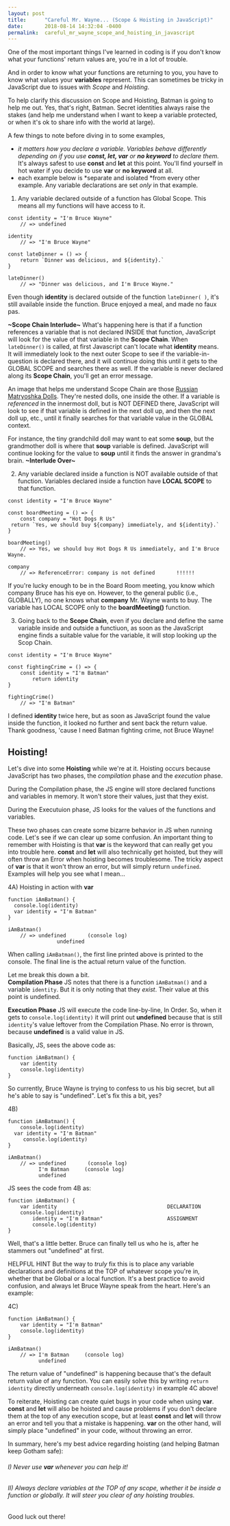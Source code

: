 ```yaml
---
layout: post
title:      "Careful Mr. Wayne... (Scope & Hoisting in JavaScript)"
date:       2018-08-14 14:32:04 -0400
permalink:  careful_mr_wayne_scope_and_hoisting_in_javascript
---
```



One of the most important things I've learned in coding is if you don't know what your functions' return values are, you're in a lot of trouble.

And in order to know what your functions are returning to you, you have to know what values your **variables** represent.  This can sometimes be tricky in JavaScript due to issues with *Scope* and *Hoisting*.  

To help clarify this discussion on Scope and Hoisting, Batman is going to help me out.  Yes, that's right, Batman.  Secret identities always raise the stakes (and help me understand when I want to keep a variable protected, or when it's ok to share info with the world at large).

A few things to note before diving in to some examples, 
* *it matters how you declare a variable.  Variables behave differently depending on if you use **const, let, var** or **no keyword** to declare them.*  It's always safest to use **const** and **let** at this point.  You'll find yourself in hot water if you decide to use **var** or **no keyword** at all.
* each example below is *separate and isolated *from every other example.  Any variable declarations are set *only* in that example.


1) Any variable declared outside of a function has Global Scope.  This means all my functions will have access to it.  

```
const identity = "I'm Bruce Wayne"
    // => undefined

identity
    // => "I'm Bruce Wayne"
		
const lateDinner = () => {
    return `Dinner was delicious, and ${identity}.`
}

lateDinner()
    // => "Dinner was delicious, and I'm Bruce Wayne."
```

Even though **identity** is declared outside of the function `lateDinner( )`, it's still available inside the function.  Bruce enjoyed a meal, and made no faux pas.



**~Scope Chain Interlude~**
What's happening here is that if a function references a variable that is not declared INSIDE that function, JavaScript will look for the value of that variable in the **Scope Chain**.  When `lateDinner()` is called, at first Javascript can't locate what **identity** means.  It will immediately look to the next outer Scope to see if the variable-in-question is declared there, and it will continue doing this until it gets to the GLOBAL SCOPE and searches there as well.  If the variable is never declared along its **Scope Chain**, you'll get an error message.

An image that helps me understand Scope Chain are those [Russian Matryoshka Dolls](https://en.wikipedia.org/wiki/Matryoshka_doll).  They're nested dolls, one inside the other.  If a variable is *referenced* in the innermost doll, but is NOT DEFINED there, JavaScript will look to see if that variable is defined in the next doll up, and then the next doll up, etc., until it finally searches for that variable value in the GLOBAL context.

For instance, the tiny grandchild doll may want to eat some **soup**, but the grandmother doll is where that **soup** variable is defined.  JavaScript will continue looking for the value to **soup** until it finds the answer in grandma's brain.
**~Interlude Over~**




2) Any variable declared inside a function is NOT available outside of that function.  Variables declared inside a function have **LOCAL SCOPE** to that function.

```
const identity = "I'm Bruce Wayne"

const boardMeeting = () => {
    const company = "Hot Dogs R Us"
 return `Yes, we should buy ${company} immediately, and ${identity}.`
}

boardMeeting()
    // => Yes, we should buy Hot Dogs R Us immediately, and I'm Bruce Wayne.
		
company
    // => ReferenceError: company is not defined       !!!!!!
```

If you're lucky enough to be in the Board Room meeting, you know which company Bruce has his eye on.  However, to the general public (i.e., GLOBALLY), no one knows what **company** Mr. Wayne wants to buy.  The variable has LOCAL SCOPE only to the **boardMeeting()** function.


3) Going back to the **Scope Chain**, even if you declare and define the same variable inside and outside a functiuon, as soon as the JavaScript engine finds a suitable value for the variable, it will stop looking up the Scop Chain.

```
const identity = "I'm Bruce Wayne"

const fightingCrime = () => {
    const identity = "I'm Batman"
		return identity
}

fightingCrime()
    // => "I'm Batman"
```

I defined **identity** twice here, but as soon as JavaScript found the value inside the function, it looked no further and sent back the return value.  Thank goodness, 'cause I need Batman fighting crime, not Bruce Wayne!


## Hoisting!
Let's dive into some **Hoisting** while we're at it.  Hoisting occurs because JavaScript has two phases, the *compilation* phase and the *execution* phase.  

During the Compilation phase, the JS engine will store declared functions and variables in memory.  It won't store their values, just that they exist.

During the Executuion phase, JS looks for the values of the functions and variables.  

These two phases can create some bizarre behavior in JS when running code.  Let's see if we can clear up some confusion.  An important thing to remember with Hoisting is that **var** is the keyword that can really get you into trouble here.  **const** and **let** will also technically get hoisted, but they will often throw an Error when hoisting becomes troublesome.  The tricky aspect of **var** is that it won't throw an error, but will simply return `undefined`.  Examples will help you see what I mean...

4A) Hoisting in action with **var**

```
function iAmBatman() {
  console.log(identity)
  var identity = "I'm Batman"
}

iAmBatman()
    // => undefined       (console log)
                undefined
```

When calling `iAmBatman()`, the first line printed above is printed to the console.  The final line is the actual return value of the function.

Let me break this down a bit.  
**Compilation Phase**  JS notes that there is a function `iAmBatman()` and a variable `identity`.  But it is only noting that they *exist*.  Their value at this point is undefined.

**Execution Phase** JS will execute the code line-by-line, In Order.  So, when it gets to `console.log(identity)` it will print out **undefined** because that is still `identity`'s value leftover from the Compilation Phase.  No error is thrown, because **undefined** is a valid value in JS.  

Basically, JS, sees the above code as:

```
function iAmBatman() {
    var identity
    console.log(identity)
}
```

So currently, Bruce Wayne is trying to confess to us his big secret, but all he's able to say is "undefined".  Let's fix this a bit, yes?

4B)
```
function iAmBatman() {
    console.log(identity)
  var identity = "I'm Batman"
	 console.log(identity)
}

iAmBatman()
    // => undefined       (console log)
		  I'm Batman     (console log)
          undefined
```

JS sees the code from 4B as:

```
function iAmBatman() {
    var identity                                    DECLARATION
    console.log(identity)
		identity = "I'm Batman"                     ASSIGNMENT
		console.log(identity)
}
```

Well, that's a little better.  Bruce can finally tell us who he is, after he stammers out "undefined" at first.

HELPFUL HINT
But the way to *truly* fix this is to place any variable declarations and definitions at the TOP of whatever scope you're in, whether that be Global or a local function.  It's a best practice to avoid confusion, and always let Bruce Wayne speak from the heart.  Here's an example:

4C)
```
function iAmBatman() {
    var identity = "I'm Batman"
    console.log(identity)
}

iAmBatman()
    // => I'm Batman     (console log)
          undefined
```

The return value of "undefined" is happening because that's the default return value of any function.  You can easily solve this by writing `return identity` directly underneath `console.log(identity)` in example 4C above!


To reiterate, Hoisting can create quiet bugs in your code when using **var**.  **const** and **let** will also be hoisted and cause problems if you don't declare them at the top of any execution scope, but at least **const** and **let** will throw an error and tell you that a mistake is happening.  **var** on the other hand, will simply place "undefined" in your code, without throwing an error.  

In summary, here's my best advice regarding hoisting (and helping Batman keep Gotham safe):

###### I) Never use **var** whenever you can help it!

###### II) Always declare variables at the TOP of any scope, whether it be inside a function or globally.  It will steer you clear of any hoisting troubles.

Good luck out there!


